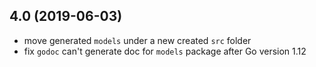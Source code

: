 ## 4.0 (2019-06-03)

- move generated `models` under a new created `src` folder
- fix `godoc` can't generate doc for `models` package after Go version 1.12
